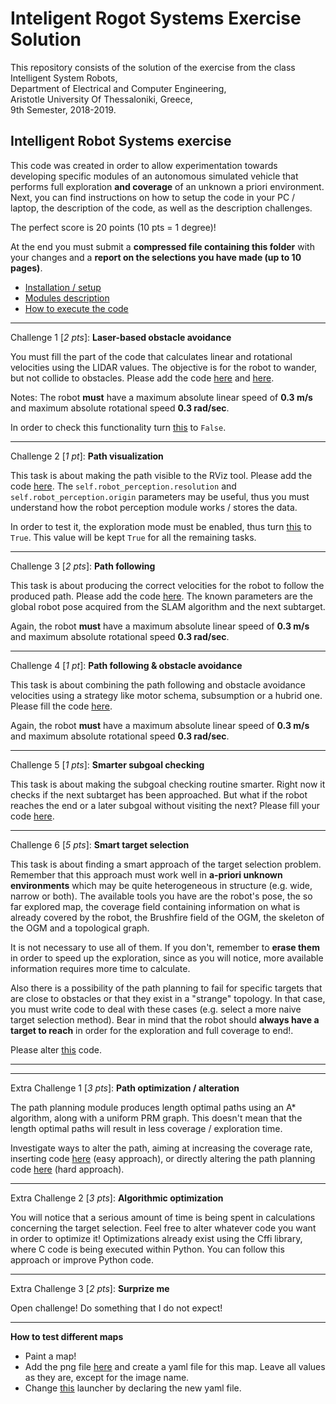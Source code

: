 # Inteligent Rogot Systems Exercise Solution
This repository consists of the solution of the exercise from the class Intelligent System Robots,\
Department of Electrical and Computer Engineering,\
Aristotle University Of Thessaloniki, Greece,\
9th Semester, 2018-2019.

## Intelligent Robot Systems exercise

This code was created in order to allow experimentation towards developing specific modules of an autonomous simulated vehicle that performs full exploration **and coverage** of an unknown a priori environment. Next, you can find instructions on how to setup the code in your PC / laptop, the description of the code, as well as the description challenges.

The perfect score is 20 points (10 pts = 1 degree)!

At the end you must submit a **compressed file containing this folder** with your changes and a **report on the selections you have made (up to 10 pages)**.

- [Installation / setup](https://github.com/etsardou/intelligent_robot_systems_2016/blob/master/documentation/setup.md)
- [Modules description](https://github.com/etsardou/intelligent_robot_systems_2016/blob/master/documentation/structure.md)
- [How to execute the code](https://github.com/etsardou/intelligent_robot_systems_2016/blob/master/documentation/launch_code.md)

---

Challenge 1 [*2 pts*]: **Laser-based obstacle avoidance**

You must fill the part of the code that calculates linear and rotational velocities using the LIDAR values. The objective is for the robot to wander, but not collide to obstacles. Please add the code [here](https://github.com/etsardou/intelligent_robot_systems_2016/blob/master/art_autonomous_exploration/src/speeds_assignment.py#L75) and [here](https://github.com/etsardou/intelligent_robot_systems_2016/blob/master/art_autonomous_exploration/src/speeds_assignment.py#L117).

Notes: The robot **must** have a maximum absolute linear speed of **0.3 m/s** and maximum absolute rotational speed **0.3 rad/sec**. 

In order to check this functionality turn [this](https://github.com/etsardou/intelligent_robot_systems_2016/blob/master/art_autonomous_exploration/config/autonomous_expl.yaml#L9) to ```False```.

---

Challenge 2 [*1 pt*]: **Path visualization**

This task is about making the path visible to the RViz tool. Please add the code [here](https://github.com/etsardou/intelligent_robot_systems_2016/blob/master/art_autonomous_exploration/src/navigation.py#L233). The ```self.robot_perception.resolution``` and ```self.robot_perception.origin``` parameters may be useful, thus you must understand how the robot perception module works / stores the data.

In order to test it, the exploration mode must be enabled, thus turn [this](https://github.com/etsardou/intelligent_robot_systems_2016/blob/master/art_autonomous_exploration/config/autonomous_expl.yaml#L9) to ```True```. This value will be kept ```True``` for all the remaining tasks.

---

Challenge 3 [*2 pts*]: **Path following**

This task is about producing the correct velocities for the robot to follow the produced path. Please add the code [here](https://github.com/etsardou/intelligent_robot_systems_2016/blob/master/art_autonomous_exploration/src/navigation.py#L282). The known parameters are the global robot pose acquired from the SLAM algorithm and the next subtarget.

Again, the robot **must** have a maximum absolute linear speed of **0.3 m/s** and maximum absolute rotational speed **0.3 rad/sec**.

---

Challenge 4 [*1 pt*]: **Path following & obstacle avoidance**

This task is about combining the path following and obstacle avoidance velocities using a strategy like motor schema, subsumption or a hubrid one. Please fill the code [here](https://github.com/etsardou/intelligent_robot_systems_2016/blob/master/art_autonomous_exploration/src/speeds_assignment.py#L111).

Again, the robot **must** have a maximum absolute linear speed of **0.3 m/s** and maximum absolute rotational speed **0.3 rad/sec**.

---

Challenge 5 [*1 pts*]: **Smarter subgoal checking**

This task is about making the subgoal checking routine smarter. Right now it checks if the next subtarget has been approached. But what if the robot reaches the end or a later subgoal without visiting the next? Please fill your code [here](https://github.com/etsardou/intelligent_robot_systems_2016/blob/master/art_autonomous_exploration/src/navigation.py#L102).

---

Challenge 6 [*5 pts*]: **Smart target selection**

This task is about finding a smart approach of the target selection problem. Remember that this approach must work well in **a-priori unknown environments** which may be quite heterogeneous in structure (e.g. wide, narrow or both). The available tools you have are the robot's pose, the so far explored map, the coverage field containing information on what is already covered by the robot, the Brushfire field of the OGM, the skeleton of the OGM and a topological graph.

It is not necessary to use all of them. If you don't, remember to **erase them** in order to speed up the exploration, since as you will notice, more available information requires more time to calculate. 

Also there is a possibility of the path planning to fail for specific targets that are close to obstacles or that they exist in a "strange" topology. In that case, you must write code to deal with these cases (e.g. select a more naive target selection method). Bear in mind that the robot should **always have a target to reach** in order for the exploration and full coverage to end!.

Please alter [this](https://github.com/etsardou/intelligent_robot_systems_2016/blob/master/art_autonomous_exploration/src/target_selection.py#L39) code.

---

---

Extra Challenge 1 [*3 pts*]: **Path optimization / alteration**

The path planning module produces length optimal paths using an A* algorithm, along with a uniform PRM graph. This doesn't mean that the length optimal paths will result in less coverage / exploration time.

Investigate ways to alter the path, aiming at increasing the coverage rate, inserting code [here](https://github.com/etsardou/intelligent_robot_systems_2016/blob/master/art_autonomous_exploration/src/navigation.py#L214) (easy approach), or directly altering the path planning code [here](https://github.com/etsardou/intelligent_robot_systems_2016/tree/master/art_ogmpp) (hard approach).

---

Extra Challenge 2 [*3 pts*]: **Algorithmic optimization**

You will notice that a serious amount of time is being spent in calculations concerning the target selection. Feel free to alter whatever code you want in order to optimize it! Optimizations already exist using the Cffi library, where C code is being executed within Python. You can follow this approach or improve Python code.

---

Extra Challenge 3 [*2 pts*]: **Surprize me**

Open challenge! Do something that I do not expect!

---

**How to test different maps**

- Paint a map!
- Add the png file [here](https://github.com/stdr-simulator-ros-pkg/stdr_simulator/tree/autonomous_systems/stdr_resources/maps) and create a yaml file for this map. Leave all values as they are, except for the image name.
- Change [this](https://github.com/stdr-simulator-ros-pkg/stdr_simulator/blob/autonomous_systems/stdr_launchers/launch/server_with_map_and_gui_plus_robot.launch) launcher by declaring the new yaml file.
